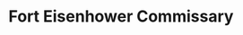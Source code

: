 ---
title: "Fort Eisenhower Commissary"
url: /fort-eisenhower/fort-eisenhower-commissary/
shop: supermarket
---